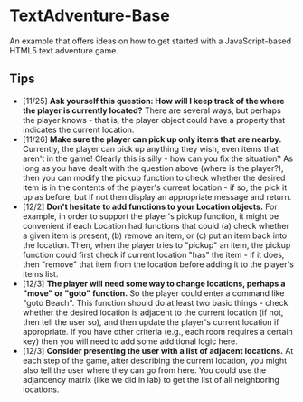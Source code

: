 TextAdventure-Base
=


An example that offers ideas on how to get started with a JavaScript-based HTML5 text adventure game.

Tips
-
* [11/25] __Ask yourself this question: How will I keep track of the where the player is currently located?__ There are several ways, but perhaps the player knows - that is, the player object could have a property that indicates the current location.
* [11/26] __Make sure the player can pick up only items that are nearby.__ Currently, the player can pick up anything they wish, even items that aren't in the game! Clearly this is silly - how can you fix the situation? As long as you have dealt with the question above (where is the player?), then you can modify the pickup function to check whether the desired item is in the contents of the player's current location - if so, the pick it up as before, but if not then display an appropriate message and return.
* [12/2] __Don't hesitate to add functions to your Location objects.__ For example, in order to support the player's pickup function, it might be convenient if each Location had functions that could (a) check whether a given item is present, (b) remove an item, or (c) put an item back into the location. Then, when the player tries to "pickup" an item, the pickup function could first check if current location "has" the item - if it does, then "remove" that item from the location before adding it to the player's items list.
* [12/3] __The player will need some way to change locations, perhaps a "move" or "goto" function.__ So the player could enter a command like "goto Beach". This function should do at least two basic things - check whether the desired location is adjacent to the current location (if not, then tell the user so), and then update the player's current location if appropriate. If you have other criteria (e.g., each room requires a certain key) then you will need to add some additional logic here.
* [12/3] __Consider presenting the user with a list of adjacent locations.__ At each step of the game, after describing the current location, you might also tell the user where they can go from here. You could use the adjancency matrix (like we did in lab) to get the list of all neighboring locations.
